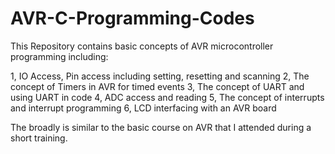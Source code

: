 # AVR-C-Programming-Codes
This Repository contains basic concepts of AVR microcontroller programming including:

1, IO Access, Pin access including setting, resetting and scanning
2, The concept of Timers in AVR for timed events
3, The concept of UART and using UART in code
4, ADC access and reading
5, The concept of interrupts and interrupt programming
6, LCD interfacing with an AVR board

The broadly is similar to the basic course on AVR that I attended during a short training.
